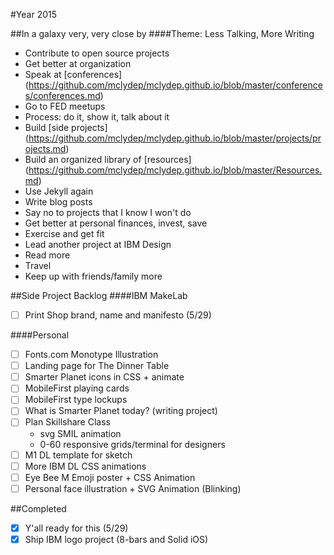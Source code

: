 #Year 2015

##In a galaxy very, very close by
####Theme: Less Talking, More Writing
* Contribute to open source projects
* Get better at organization
* Speak at [conferences] (https://github.com/mclydep/mclydep.github.io/blob/master/conferences/conferences.md)
* Go to FED meetups
* Process: do it, show it, talk about it
* Build [side projects] (https://github.com/mclydep/mclydep.github.io/blob/master/projects/projects.md)
* Build an organized library of [resources] (https://github.com/mclydep/mclydep.github.io/blob/master/Resources.md)
* Use Jekyll again
* Write blog posts
* Say no to projects that I know I won't do
* Get better at personal finances, invest, save
* Exercise and get fit
* Lead another project at IBM Design
* Read more
* Travel
* Keep up with friends/family more

##Side Project Backlog
####IBM MakeLab
* [ ] Print Shop brand, name and manifesto (5/29)

####Personal
* [ ] Fonts.com Monotype Illustration
* [ ] Landing page for The Dinner Table
* [ ] Smarter Planet icons in CSS + animate
* [ ] MobileFirst playing cards
* [ ] MobileFirst type lockups
* [ ] What is Smarter Planet today? (writing project)
* [ ] Plan Skillshare Class
	* svg SMIL animation
	* 0-60 responsive grids/terminal for designers
* [ ] M1 DL template for sketch
* [ ] More IBM DL CSS animations
* [ ] Eye Bee M Emoji poster + CSS Animation
* [ ] Personal face illustration + SVG Animation (Blinking)

##Completed
* [x] Y'all ready for this (5/29)
* [x] Ship IBM logo project (8-bars and Solid iOS)